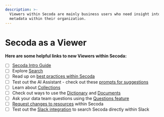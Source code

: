 ```yaml
---
description: >-
  Viewers within Secoda are mainly business users who need insight into the
  metadata within their organization.
---
```


# Secoda as a Viewer

**Here are some helpful links to new Viewers within Secoda:**

* [ ] [Secoda Intro Guide](../../readme/secoda-as-a-viewer/introduction-guide.md)
* [ ] Explore [Search](../../features/search-and-home-page.md)
* [ ] Read up on [best practices within Secoda](../../features/ai-assistant/best-practices.md)
* [ ] Test out the AI Assistant - check out these [prompts for suggestions](../../features/ai-assistant/prompts.md)
* [ ] Learn about [Collections](../../features/collections-1.md)
* [ ] Check out ways to use the [Dictionary](../../features/metrics.md) and [Documents](../../features/documents.md)
* [ ] Ask your data team questions using the [Questions feature](../../features/ask-questions-in-secoda/)
* [ ] [Request changes to resources](requesting-changes-in-secoda.md) within Secoda
* [ ] Test out the [Slack integration](../../integrations/productivity-tools/slack-connection/) to search Secoda directly within Slack
